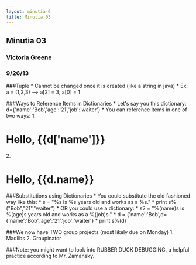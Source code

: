 ```yaml
---
layout: minutia-6
title: Minutia 03
---
```


## Minutia 03
### Victoria Greene
### 9/26/13

###Tuple
    * Cannot be changed once it is created (like a string in java)
    * Ex: a = (1,2,3) --> a[2] = 3, a[0] = 1

###Ways to Reference Items in Dictionaries
    * Let's say you this dictionary: d={'name':'Bob','age':'21','job':'waiter'}
    * You can reference items in one of two ways:
      	  1. <h1>Hello, {{d['name']}}</h1>
	  2. <h1>Hello,	{{d.name}}</h1> 
    
###Substitutions using Dictionaries
    * You could substitute the old fashioned way like this:
      	  * s = "%s is %s years old and works as a %s."
	  * print s%("Bob","21","waiter")
    * OR you could use a dictionary:
      	  * s2 = "%(name)s is %(age)s years old and works as a %(job)s."
	  * d = {'name':'Bob',d={'name':'Bob','age':'21','job':'waiter'}
	  * print s%(d)

###We now have TWO group projects (most likely due on Monday)
    1. Madlibs
    2. Groupinator

###Note: you might want to look into RUBBER DUCK DEBUGGING, a helpful practice according to Mr. Zamansky.


	

